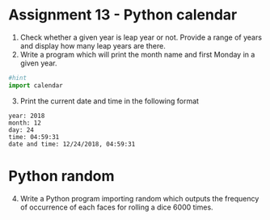 # Assignment 13 - Python **calendar**
1. Check whether a given year is leap year or not. Provide a range of years and display how many leap years are there.
2. Write a program which will print the month name and first Monday in a given year.
```python
#hint
import calendar
```
3. Print the current date and time in the following format 
```
year: 2018
month: 12
day: 24
time: 04:59:31
date and time: 12/24/2018, 04:59:31
```
# Python random
4. Write a Python program importing random which outputs the frequency of occurrence of each faces for rolling a dice 6000 times.
